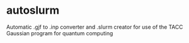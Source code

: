 # autoslurm
Automatic .gjf to .inp converter and .slurm creator for use of the TACC Gaussian program for quantum computing
